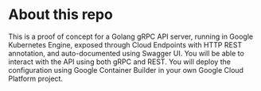 # About this repo

This is a proof of concept for a Golang gRPC API server, running in Google Kubernetes Engine, exposed through Cloud Endpoints with HTTP REST annotation, and auto-documented using Swagger UI. You will be able to interact with the API using both gRPC and REST. You will deploy the configuration using Google Container Builder in your own Google Cloud Platform project.
